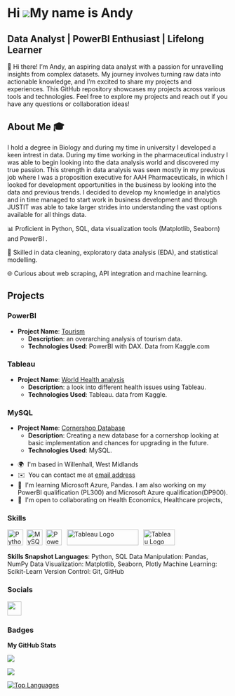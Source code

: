    Hi ![](https://user-images.githubusercontent.com/18350557/176309783-0785949b-9127-417c-8b55-ab5a4333674e.gif)My name is Andy
===========================================================================================================================

Data Analyst | PowerBI Enthusiast | Lifelong Learner
---------------------------------------------------


👋 Hi there! I’m Andy, an aspiring data analyst with a passion for unravelling insights from complex datasets. My journey involves turning raw data into actionable knowledge, and I’m excited to share my projects and experiences. This GitHub repository showcases my projects across various tools and technologies. Feel free to explore my projects and reach out if you have any questions or collaboration ideas! 

## About Me 🎓 

I hold a degree in Biology and during my time in university I developed a keen intrest in data. During my time working in the pharmaceutical industry I was able to begin looking into the data analysis world and discovered my true passion. This strength in data analysis was seen mostly in my previous job where I was a proposition executive for AAH Pharmaceuticals, in which I looked for development opportunities in the business by looking into the data and previous trends. I decided to develop my knowledge in analytics and in time managed to start work in business development and through JUSTIT was able to take larger strides into understanding the vast options available for all things data.

📊 Proficient in Python, SQL, data visualization tools (Matplotlib, Seaborn) and PowerBI .

🧩 Skilled in data cleaning, exploratory data analysis (EDA), and statistical modelling. 

🌐 Curious about web scraping, API integration and machine learning. 

## Projects

### PowerBI
- **Project Name**: [Tourism](https://github.com/AndySalmon1991/PowerBI--Tourism)
  - **Description**: an overarching analysis of tourism data.
  - **Technologies Used**: PowerBI with DAX. Data from Kaggle.com

### Tableau
- **Project Name**: [World Health analysis](https://github.com/AndySalmon1991/Tableau--health-information)
  - **Description**: a look into different health issues using Tableau.
  - **Technologies Used**: Tableau. data from Kaggle.


### MySQL
- **Project Name**: [Cornershop Database](https://github.com/AndySalmon1991/SQL---New-Shop-project)
  - **Description**: Creating a new database for a cornershop looking at basic implementation and chances for upgrading in the future.
  - **Technologies Used**: MySQL.



* 🌍  I'm based in Willenhall, West Midlands
* ✉️  You can contact me at [email address](mailto:salmon_2004_@h0tmail.com)
* 🧠  I'm learning Microsoft Azure, Pandas. I am also working on my PowerBI qualification (PL300) and Microsoft Azure qualification(DP900).
* 🤝  I'm open to collaborating on Health Economics, Healthcare projects, 

### Skills


<p align="left">
<a href="https://www.python.org/" target="_blank" rel="noreferrer"><img src="https://raw.githubusercontent.com/danielcranney/readme-generator/main/public/icons/skills/python-colored.svg" width="36" height="36" alt="Python" /></a>&nbsp;&nbsp;<a href="https://www.mysql.com/" target="_blank" rel="noreferrer"><img src="https://raw.githubusercontent.com/danielcranney/readme-generator/main/public/icons/skills/mysql-colored.svg" width="36" height="36" alt="MySQL" /></a>&nbsp;&nbsp;<a href="https://app.powerbi.com/" target="_blank" rel="noreferrer"><img src="https://cdn.worldvectorlogo.com/logos/power-bi.svg" width="36" height="36" alt="PowerBI" /></a>&nbsp;&nbsp;
   <a href="https://tableau.com/" target="_blank" rel="noreferrer; return false;"><img src="https://raw.githubusercontent.com/gilbarbara/logos/main/logos/tableau.svg" width="163" height="36" alt="Tableau Logo" /></a>&nbsp;&nbsp; <a href="https://www.microsoft.com/en-us/microsoft-365/excel" target="_blank" rel="noreferrer; return false;"><img src="https://img.icons8.com/color/48/microsoft-excel-2019--v1.png" width="72" height="36" alt="Tableau Logo" /></a>&nbsp;&nbsp;

</p>

**Skills Snapshot Languages**: Python, SQL Data Manipulation: Pandas, NumPy Data Visualization: Matplotlib, Seaborn, Plotly Machine Learning: Scikit-Learn Version Control: Git, GitHub

### Socials

<p align="left"> <a href="https://www.github.com/AndySalmon1991" target="_blank" rel="noreferrer"> <picture> <source media="(prefers-color-scheme: dark)" srcset="https://raw.githubusercontent.com/danielcranney/readme-generator/main/public/icons/socials/github-dark.svg" /> <source media="(prefers-color-scheme: light)" srcset="https://raw.githubusercontent.com/danielcranney/readme-generator/main/public/icons/socials/github.svg" /> <img src="https://raw.githubusercontent.com/danielcranney/readme-generator/main/public/icons/socials/github.svg" width="32" height="32" /> </picture> </a></p>

### Badges

<b>My GitHub Stats</b>

<a href="http://www.github.com/AndySalmon1991"><img src="https://github-readme-stats.vercel.app/api?username=AndySalmon1991&theme=dracula&show_icons=true&hide=&count_private=true" /></a>

<a href="http://www.github.com/AndySalmon1991"><img src="https://github-readme-streak-stats.herokuapp.com/?user=AndySalmon1991&theme=dracula&hide_border=true" /></a>

<a href="https://github.com/AndySalmon1991" align="left"><img src="https://github-readme-stats.vercel.app/api/top-langs?username=AndySalmon1991&theme=dracula&show_icons=true&locale=en&layout=compact" alt="Top Languages" /></a>

